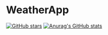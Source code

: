 # WeatherApp
[![GitHub stars](https://img.shields.io/github/stars/Naereen/StrapDown.js.svg?style=social&label=Star&maxAge=2592000)](https://GitHub.com/Naereen/StrapDown.js/stargazers/)
[![Anurag's GitHub stats](https://github-readme-stats.vercel.app/api?username=rohith1221)](https://github.com/rohith1221/github-readme-stats)
